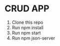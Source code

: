 # CRUD APP

1. Clone this repo                                                     
2. Run npm install                                                          
3. Run npm start
4. Run npm json-server
